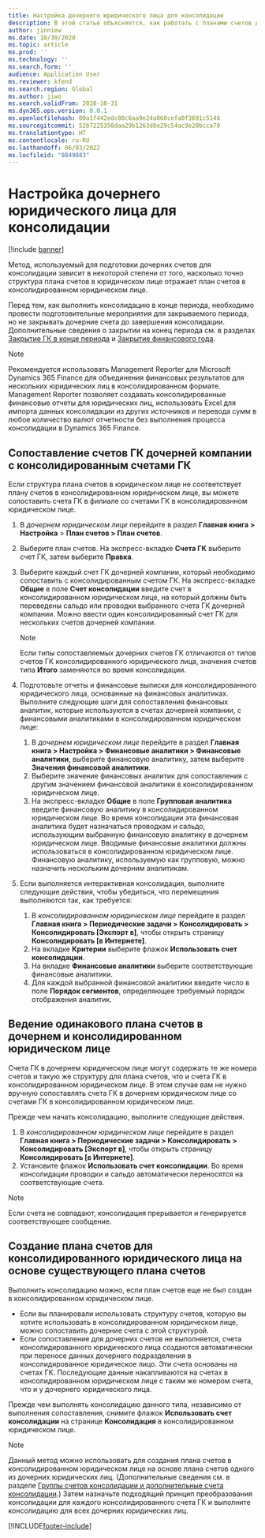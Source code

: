 ```yaml
---
title: Настройка дочернего юридического лица для консолидации
description: В этой статье объясняется, как работать с планами счетов для компаний консолидации.
author: jinniew
ms.date: 10/30/2020
ms.topic: article
ms.prod: ''
ms.technology: ''
ms.search.form: ''
audience: Application User
ms.reviewer: kfend
ms.search.region: Global
ms.author: jiwo
ms.search.validFrom: 2020-10-31
ms.dyn365.ops.version: 8.0.1
ms.openlocfilehash: 00a1f442edc80c6aa9e24a060cefa0f3691c5148
ms.sourcegitcommit: 52b7225350daa29b1263d8e29c54ac9e20bcca70
ms.translationtype: HT
ms.contentlocale: ru-RU
ms.lasthandoff: 06/03/2022
ms.locfileid: "8849883"
---
```

# <a name="set-up-a-subsidiary-legal-entity-for-consolidation"></a>Настройка дочернего юридического лица для консолидации

[!include [banner](../includes/banner.md)]

Метод, используемый для подготовки дочерних счетов для консолидации зависит в некоторой степени от того, насколько точно структура плана счетов в юридическом лице отражает план счетов в консолидированном юридическом лице.

Перед тем, как выполнить консолидацию в конце периода, необходимо провести подготовительные мероприятия для закрываемого периода, но не закрывать дочерние счета до завершения консолидации. Дополнительные сведения о закрытии на конец периода см. в разделах [Закрытие ГК в конце периода](close-general-ledger-at-period-end.md) и [Закрытие финансового года](tasks/close-fiscal-year.md).

> [!NOTE]
>  Рекомендуется использовать Management Reporter для Microsoft Dynamics 365 Finance для объединения финансовых результатов для нескольких юридических лиц в консолидированном формате. Management Reporter позволяет создавать консолидированные финансовые отчеты для юридических лиц, использовать Excel для импорта данных консолидации из других источников и перевода сумм в любое количество валют отчетности без выполнения процесса консолидации в Dynamics 365 Finance.

## <a name="map-subsidiary-main-accounts-to-consolidated-main-accounts"></a>Сопоставление счетов ГК дочерней компании с консолидированным счетами ГК

Если структура плана счетов в юридическом лице не соответствует плану счетов в консолидированном юридическом лице, вы можете сопоставить счета ГК в филиале со счетами ГК в консолидированном юридическом лице.

1. В *дочернем юридическом лице* перейдите в раздел **Главная книга \> Настройка** \> **План счетов \> План счетов**.
2. Выберите план счетов. На экспресс-вкладке **Счета ГК** выберите счет ГК, затем выберите **Правка**.
3. Выберите каждый счет ГК дочерней компании, который необходимо сопоставить с консолидированным счетом ГК. На экспресс-вкладке **Общие** в поле **Счет консолидации** введите счет в консолидированном юридическом лице, на который должны быть переведены сальдо или проводки выбранного счета ГК дочерней компании. Можно ввести один консолидированный счет ГК для нескольких счетов дочерней компании.

    > [!NOTE]
    > Если типы сопоставляемых дочерних счетов ГК отличаются от типов счетов ГК консолидированного юридического лица, значения счетов типа **Итого** заменяются во время консолидации.

4. Подготовьте отчеты и финансовые выписки для консолидированного юридического лица, основанные на финансовых аналитиках. Выполните следующие шаги для сопоставления финансовых аналитик, которые используются в счетах дочерней компании, с финансовыми аналитиками в консолидированном юридическом лице:

    1. В *дочернем юридическом лице* перейдите в раздел **Главная книга \> Настройка \> Финансовые аналитики \> Финансовые аналитики**, выберите финансовую аналитику, затем выберите **Значения финансовой аналитики**.
    2. Выберите значение финансовых аналитик для сопоставления с другим значением финансовой аналитики в консолидированном юридическом лице.
    3. На экспресс-вкладке **Общие** в поле **Групповая аналитика** введите финансовую аналитику в консолидированном юридическом лице. Во время консолидации эта финансовая аналитика будет назначаться проводкам и сальдо, использующим выбранную финансовую аналитику в дочернем юридическом лице. Вводимые финансовые аналитики должны использоваться в консолидированном юридическом лице. Финансовую аналитику, используемую как групповую, можно назначить нескольким дочерним аналитикам.

5. Если выполняется интерактивная консолидация, выполните следующие действия, чтобы убедиться, что перемещения выполняются так, как требуется:

    1. В *консолидированном юридическом лице* перейдите в раздел **Главная книга \> Периодические задачи \> Консолидировать \> Консолидировать \[Экспорт в\]**, чтобы открыть страницу **Консолидировать \[в Интернете\]**.
    2. На вкладке **Критерии** выберите флажок **Использовать счет консолидации**.
    3. На вкладке **Финансовые аналитики** выберите соответствующие финансовые аналитики.
    4. Для каждой выбранной финансовой аналитики введите число в поле **Порядок сегментов**, определяющее требуемый порядок отображения аналитик.

## <a name="maintain-the-same-chart-of-accounts-in-the-subsidiary-and-consolidated-legal-entities"></a>Ведение одинакового плана счетов в дочернем и консолидированном юридическом лице

Счета ГК в дочернем юридическом лице могут содержать те же номера счетов и такую же структуру для плана счетов, что и счета ГК в консолидированном юридическом лице. В этом случае вам не нужно вручную сопоставлять счета ГК в дочернем юридическом лице со счетами ГК в консолидированном юридическом лице.

Прежде чем начать консолидацию, выполните следующие действия.

1. В *консолидированном юридическом лице* перейдите в раздел **Главная книга \> Периодические задачи \> Консолидировать \> Консолидировать \[Экспорт в\]**, чтобы открыть страницу **Консолидировать \[в Интернете\]**.
2. Установите флажок **Использовать счет консолидации**. Во время консолидации проводки и сальдо автоматически переносятся на соответствующие счета.

> [!NOTE]
> Если счета не совпадают, консолидация прерывается и генерируется соответствующее сообщение.

## <a name="create-a-chart-of-accounts-for-the-consolidated-legal-entity-based-on-an-existing-chart-of-accounts"></a>Создание плана счетов для консолидированного юридического лица на основе существующего плана счетов

Выполнить консолидацию можно, если план счетов еще не был создан в консолидированном юридическом лице.

- Если вы планировали использовать структуру счетов, которую вы хотите использовать в консолидированном юридическом лице, можно сопоставить дочерние счета с этой структурой.
- Если сопоставление для дочерних счетов не выполняется, счета консолидированного юридического лица создаются автоматически при переносе данных дочернего подразделения в консолидированное юридическое лицо. Эти счета основаны на счетах ГК. Последующие данные накапливаются на счетах в консолидированном юридическом лице с таким же номером счета, что и у дочернего юридического лица.

Прежде чем выполнять консолидацию данного типа, независимо от выполнения сопоставления, снимите флажок **Использовать счет консолидации** на странице **Консолидация** в консолидированном юридическом лице.

> [!NOTE]
> Данный метод можно использовать для создания плана счетов в консолидированном юридическом лице на основе плана счетов одного из дочерних юридических лиц. (Дополнительные сведения см. в разделе [Группы счетов консолидации и дополнительные счета консолидации](../budgeting/consolidation-account-groups-consolidation-accounts.md).) Затем назначьте подходящий принцип преобразования консолидации для каждого консолидированного счета ГК и выполните консолидацию для всех дочерних юридических лиц.


[!INCLUDE[footer-include](../../includes/footer-banner.md)]
